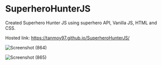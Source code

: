 # SuperheroHunterJS
Created Superhero Hunter JS using superhero API, Vanilla JS, HTML and CSS.

Hosted link: https://tanmoy97.github.io/SuperheroHunterJS/

![Screenshot (864)](https://user-images.githubusercontent.com/53449205/169882203-c142aada-8621-496a-a987-6f424599f355.png)

![Screenshot (865)](https://user-images.githubusercontent.com/53449205/169882731-f395ffa8-c7dc-4859-910a-39bda8c7dd38.png)

